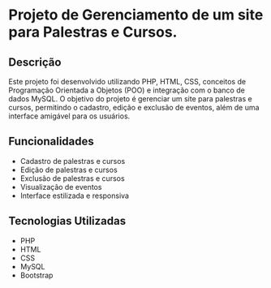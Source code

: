 # Projeto de Gerenciamento de um site para Palestras e Cursos.

## Descrição
Este projeto foi desenvolvido utilizando PHP, HTML, CSS, conceitos de Programação Orientada a Objetos (POO) e integração com o banco de dados MySQL. O objetivo do projeto é gerenciar um site para palestras e cursos, permitindo o cadastro, edição e exclusão de eventos, além de uma interface amigável para os usuários.

## Funcionalidades
- Cadastro de palestras e cursos
- Edição de palestras e cursos
- Exclusão de palestras e cursos
- Visualização de eventos
- Interface estilizada e responsiva

## Tecnologias Utilizadas
- PHP
- HTML
- CSS
- MySQL
- Bootstrap
